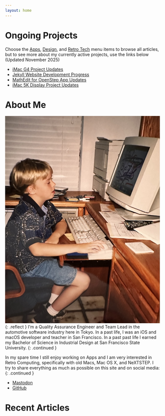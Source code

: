 ```yaml
---
layout: home
---
```


# Ongoing Projects
Choose the [Apps](/apps), [Design](/design), and [Retro Tech](/retro-tech) menu
items to browse all articles, but to see more about my currently active
projects, use the links below (Updated November 2025)
- [iMac G4 Project Updates](https://jeffburg.social/tags/iMacG4)
- [Jekyll Website Development Progress](http://jeffburg.social/tags/iWeb)
- [MathEdit for OpenStep App Updates](http://jeffburg.social/tags/OpenStep)
- [iMac 5K Display Project Updates](http://jeffburg.social/tags/iMac5K)

# About Me
[![Jeff using a computer in the 90's](/assets/images/profile.jpeg)](/assets/images/profile.jpeg){: .reflect }
I’m a Quality Assurance Engineer and Team Lead in the automotive software
industry here in Tokyo. In a past life, I was an iOS and macOS developer and
teacher in San Francisco. In a past past life I earned my Bachelor of Science in
Industrial Design at San Francisco State University. 
{: .continued }

In my spare time I still enjoy working on Apps and I am very interested in Retro
Computing, specifically with old Macs, Mac OS X, and NeXTSTEP. I try to share
everything as much as possible on this site and on social media:
{: .continued }

- [<i class="fab fa-mastodon"></i>Mastodon](http://jeffburg.social/@jeff)
- [<i class="fab fa-github"></i>GitHub](http://github.com/jeffreybergier)

# Recent Articles